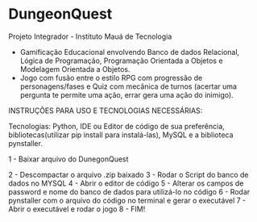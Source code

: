 # DungeonQuest
Projeto Integrador - Instituto Mauá de Tecnologia
- Gamificação Educacional envolvendo Banco de dados Relacional, Lógica de Programação, Programação Orientada a Objetos e Modelagem Orientada a Objetos.
- Jogo com fusão entre o estilo RPG com progressão de personagens/fases e  Quiz com mecânica de turnos (acertar uma pergunta te permite uma ação, errar gera uma ação do inimigo).



INSTRUÇÕES PARA USO E TECNOLOGIAS NECESSÁRIAS:

Tecnologias: Python, IDE ou Editor de código de sua preferência, bibliotecas(utilizar pip install para instalá-las), MySQL e a biblioteca pynstaller.

1 - Baixar arquivo do DunegonQuest

2 - Descompactar o arquivo .zip baixado
3 - Rodar o Script do banco de dados no MYSQL
4 - Abrir o editor de código
5 - Alterar os campos de password e nome do banco de dados para utilizá-lo no código
6 - Rodar pynstaller com o arquivo do código no terminal e gerar o executável
7 - Abrir o executável e rodar o jogo
8 - FIM!

